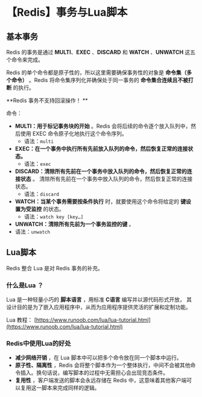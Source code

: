 # 【Redis】事务与Lua脚本

## 基本事务

Redis 的事务是通过 **MULTI**、**EXEC** 、**DISCARD**  和 **WATCH** 、**UNWATCH** 这五个命令来完成。

Redis 的单个命令都是原子性的，所以这里需要确保事务性的对象是 **命令集（多个命令）** 。Redis 将命令集序列化并确保处于同一事务的 **命令集合连续且不被打断** 的执行。

**Redis 事务不支持回滚操作！ **

命令：

- **MULTI：用于标记事务块的开始** 。Redis 会将后续的命令逐个放入队列中，然后使用 EXEC 命令原子化地执行这个命令序列。
    - 语法：`multi`
- **EXEC：在一个事务中执行所有先前放入队列的命令，然后恢复正常的连接状态。** 
    - 语法：`exec`
- **DISCARD：清除所有先前在一个事务中放入队列的命令，然后恢复正常的连接状态** 。 清除所有先前在一个事务中放入队列的命令，然后恢复正常的连接状态。
    - 语法：`discard`
- **WATCH：当某个事务需要按条件执行** 时，就要使用这个命令将给定的 **键设置为受监控** 的状态。
    - 语法：`watch key [key…]`
- **UNWATCH：清除所有先前为一个事务监控的键** 。 
- 语法：`unwatch`

## Lua脚本

Redis 整合 Lua 是对 Redis 事务的补充。

### 什么是Lua ？

Lua 是一种轻量小巧的 **脚本语言** ，用标准 **C语言** 编写并以源代码形式开放， 其设计目的是为了嵌入应用程序中，从而为应用程序提供灵活的扩展和定制功能。

Lua  教程： [https://www.runoob.com/lua/lua-tutorial.html](https://www.runoob.com/lua/lua-tutorial.html)

### Redis中使用Lua的好处

- **减少网络开销** ，在 Lua 脚本中可以把多个命令放在同一个脚本中运行。
- **原子性、隔离性** ，Redis 会将整个脚本作为一个整体执行，中间不会被其他命令插入。换句话说，编写脚本的过程中无需担心会出现竞态条件。 
- **复用性** ，客户端发送的脚本会永远存储在 Redis 中，这意味着其他客户端可以复用这一脚本来完成同样的逻辑。